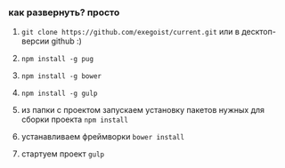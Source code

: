 ### как развернуть? просто

  1. `git clone https://github.com/exegoist/current.git`
  или в десктоп-версии github :)

  2. `npm install -g pug`

  3. `npm install -g bower`

  4. `npm install -g gulp`

  5. из папки с проектом запускаем установку пакетов нужных для сборки проекта
     `npm install`

  6. устанавливаем фреймворки
     `bower install`

  7. стартуем проект
     `gulp`
